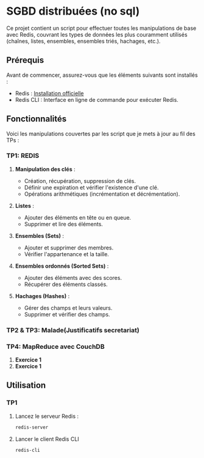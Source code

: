 # SGBD distribuées (no sql)

Ce projet contient un script pour effectuer toutes les manipulations de base avec Redis, couvrant les types de données les plus couramment utilisés (chaînes, listes, ensembles, ensembles triés, hachages, etc.).

## Prérequis

Avant de commencer, assurez-vous que les éléments suivants sont installés :

- Redis : [Installation officielle](https://redis.io/docs/getting-started/)
- Redis CLI : Interface en ligne de commande pour exécuter Redis.

## Fonctionnalités

Voici les manipulations couvertes par les script que je mets à jour au fil des TPs :

### TP1: REDIS

1. **Manipulation des clés** :
   - Création, récupération, suppression de clés.
   - Définir une expiration et vérifier l'existence d'une clé.
   - Opérations arithmétiques (incrémentation et décrémentation).

2. **Listes** :
   - Ajouter des éléments en tête ou en queue.
   - Supprimer et lire des éléments.

3. **Ensembles (Sets)** :
   - Ajouter et supprimer des membres.
   - Vérifier l'appartenance et la taille.

5. **Ensembles ordonnés (Sorted Sets)** :
   - Ajouter des éléments avec des scores.
   - Récupérer des éléments classés.

6. **Hachages (Hashes)** :
   - Gérer des champs et leurs valeurs.
   - Supprimer et vérifier des champs.

### TP2 & TP3: Malade(Justificatifs secretariat)

### TP4: MapReduce avec CouchDB

1. **Exercice 1** 
2. **Exercice 1** 

## Utilisation

### TP1
1. Lancez le serveur Redis :
   ```bash
   redis-server
2. Lancer le client Redis CLI
   ```bash
   redis-cli
